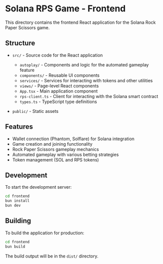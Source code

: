# Solana RPS Game - Frontend

This directory contains the frontend React application for the Solana Rock Paper Scissors game.

## Structure

- `src/` - Source code for the React application
  - `autoplay/` - Components and logic for the automated gameplay feature
  - `components/` - Reusable UI components
  - `services/` - Services for interacting with tokens and other utilities
  - `views/` - Page-level React components
  - `App.tsx` - Main application component
  - `rps-client.ts` - Client for interacting with the Solana smart contract
  - `types.ts` - TypeScript type definitions

- `public/` - Static assets

## Features

- Wallet connection (Phantom, Solflare) for Solana integration
- Game creation and joining functionality
- Rock Paper Scissors gameplay mechanics
- Automated gameplay with various betting strategies
- Token management (SOL and RPS tokens)

## Development

To start the development server:

```bash
cd frontend
bun install
bun dev
```

## Building

To build the application for production:

```bash
cd frontend
bun build
```

The build output will be in the `dist/` directory.
